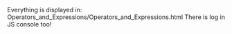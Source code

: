 Everything is displayed in: Operators_and_Expressions/Operators_and_Expressions.html
There is log in JS console too!